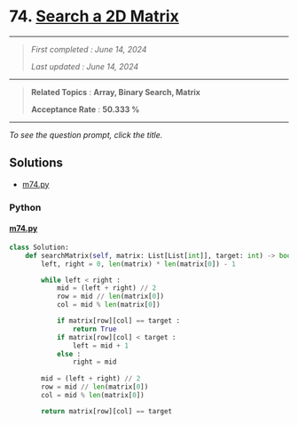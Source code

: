 # 74. [Search a 2D Matrix](<https://leetcode.com/problems/search-a-2d-matrix>)

------

> *First completed : June 14, 2024*
>
> *Last updated : June 14, 2024*


------

> **Related Topics** : **Array, Binary Search, Matrix**
>
> **Acceptance Rate** : **50.333 %**


------

*To see the question prompt, click the title.*

## Solutions

- [m74.py](<../my-submissions/m74.py>)
### Python
#### [m74.py](<../my-submissions/m74.py>)
```Python
class Solution:
    def searchMatrix(self, matrix: List[List[int]], target: int) -> bool:
        left, right = 0, len(matrix) * len(matrix[0]) - 1

        while left < right :
            mid = (left + right) // 2
            row = mid // len(matrix[0])
            col = mid % len(matrix[0])

            if matrix[row][col] == target :
                return True
            if matrix[row][col] < target :
                left = mid + 1
            else :
                right = mid
            
        mid = (left + right) // 2
        row = mid // len(matrix[0])
        col = mid % len(matrix[0])

        return matrix[row][col] == target

```

